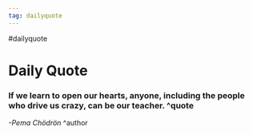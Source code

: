 ```yaml
---
tag: dailyquote
---
```


#dailyquote

# Daily Quote

### If we learn to open our hearts, anyone, including the people who drive us crazy, can be our teacher. ^quote
*-Pema Chödrön* ^author
